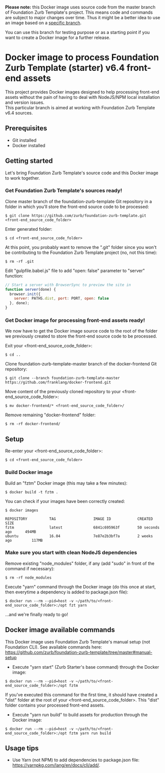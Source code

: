 **Please note:** this Docker image uses source code from the master branch of Foundation Zurb Template's project. This means code and commands are subject to major changes over time. Thus it might be a better idea to use an image based on a [specific branch](https://github.com/franklang/docker-frontend).

You can use this branch for testing purpose or as a starting point if you want to create a Docker image for a further release.


# Docker image to process Foundation Zurb Template (starter) v6.4 front-end assets

This project provides Docker images designed to help processing front-end assets without the pain of having to deal with NodeJS/NPM local installation and version issues.  
This particular branch is aimed at working with Foundation Zurb Template v6.4 sources.


## Prerequisites
* Git installed
* Docker installed


## Getting started

Let's bring Foundation Zurb Template's source code and this Docker image to work together.

### Get Foundation Zurb Template's sources ready!
Clone master branch of the foundation-zurb-template Git repository in a folder in which you'll store the front-end source code to be processed: 
```shell
$ git clone https://github.com/zurb/foundation-zurb-template.git <front-end_source_code_folder>
```

Enter generated folder:
```shell
$ cd <front-end_source_code_folder>
```

At this point, you probably want to remove the ".git" folder since you won't be contributing to the Foundation Zurb Template project (no, not this time):
```shell
$ rm -rf .git
```

Edit "gulpfile.babel.js" file to add "open: false" parameter to "server" function:
```js
// Start a server with BrowserSync to preview the site in
function server(done) {
  browser.init({
    server: PATHS.dist, port: PORT, open: false
  }, done);
}
```

### Get Docker image for processing front-end assets ready!
We now have to get the Docker image source code to the root of the folder we previously created to store the front-end source code to be processed.

Exit your <front-end_source_code_folder>:
```shell
$ cd ..
```

Clone foundation-zurb-template-master branch of the docker-frontend Git repository:
```shell
$ git clone --branch foundation-zurb-template-master https://github.com/franklang/docker-frontend.git
```

Move content of the previously cloned repository to your <front-end_source_code_folder>:
```shell
$ mv docker-frontend/* <front-end_source_code_folder>/
```

Remove remaining "docker-frontend" folder:
```shell
$ rm -rf docker-frontend/
```


## Setup

Re-enter your <front-end_source_code_folder>:
```shell
$ cd <front-end_source_code_folder>
```

### Build Docker image
Build an "fztm" Docker image (this may take a few minutes):
```shell
$ docker build -t fztm .
```

You can check if your images have been correctly created:
```shell
$ docker images
```
```shell
REPOSITORY          TAG                 IMAGE ID            CREATED             SIZE
fztm                latest              6841c695963f        50 seconds ago      494MB
ubuntu              16.04               7e87e2b3bf7a        2 weeks ago         117MB
```

### Make sure you start with clean NodeJS dependencies
Remove existing "node_modules" folder, if any (add "sudo" in front of the command if necessary):
```shell
$ rm -rf node_modules
```

Execute "yarn" command through the Docker image (do this once at start, then everytime a dependency is added to package.json file):
```shell
$ docker run --rm --pid=host -v ~/path/to/<front-end_source_code_folder>:/opt fzt yarn
```

...and we're finally ready to go!


## Docker image available commands

This Docker image uses Foundation Zurb Template's manual setup (not Foundation CLI).
See available commands here: https://github.com/zurb/foundation-zurb-template/tree/master#manual-setup

* Execute "yarn start" (Zurb Starter's base command) through the Docker image:
```shell
$ docker run --rm --pid=host -v ~/path/to/<front-end_source_code_folder>:/opt fztm
```

If you've executed this command for the first time, it should have created a "dist" folder at the root of your <front-end_source_code_folder>. This "dist" folder contains your processed front-end assets.

* Execute "yarn run build" to build assets for production through the Docker image:
```shell
$ docker run --rm --pid=host -v ~/path/to/<front-end_source_code_folder>:/opt fztm yarn run build
```


## Usage tips

* Use Yarn (not NPM) to add dependencies to package.json file: https://yarnpkg.com/lang/en/docs/cli/add/.
